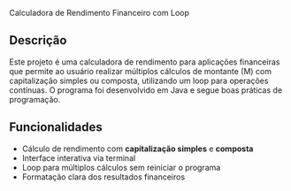  Calculadora de Rendimento Financeiro com Loop

## Descrição
Este projeto é uma calculadora de rendimento para aplicações financeiras que permite ao usuário realizar múltiplos cálculos de montante (M) com capitalização simples ou composta, utilizando um loop para operações contínuas. O programa foi desenvolvido em Java e segue boas práticas de programação.

## Funcionalidades
- Cálculo de rendimento com **capitalização simples** e **composta**
- Interface interativa via terminal
- Loop para múltiplos cálculos sem reiniciar o programa
- Formatação clara dos resultados financeiros